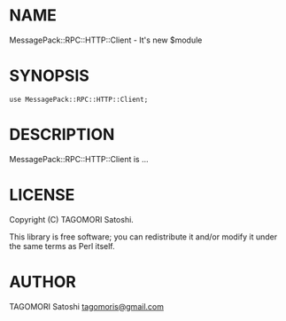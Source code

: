 # NAME

MessagePack::RPC::HTTP::Client - It's new $module

# SYNOPSIS

    use MessagePack::RPC::HTTP::Client;

# DESCRIPTION

MessagePack::RPC::HTTP::Client is ...

# LICENSE

Copyright (C) TAGOMORI Satoshi.

This library is free software; you can redistribute it and/or modify
it under the same terms as Perl itself.

# AUTHOR

TAGOMORI Satoshi <tagomoris@gmail.com>
